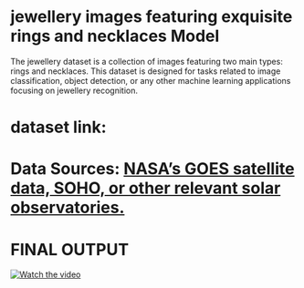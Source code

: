 # jewellery images featuring exquisite rings and necklaces Model

The jewellery dataset is a collection of images featuring two main types: rings and necklaces. This dataset is designed for tasks related to image classification, object detection, or any other machine learning applications focusing on jewellery recognition.

# dataset link:
# Data Sources: [NASA’s GOES satellite data, SOHO, or other relevant solar observatories.](https://www.kaggle.com/datasets/sapnilpatel/tanishq-jewellery-dataset)

# FINAL OUTPUT
[![Watch the video](https://img.youtube.com/vi/YOUR_VIDEO_ID/0.jpg)](https://github.com/RoshanMundekar/JewelleryClassifyModel/blob/main/model/part.mp4)

